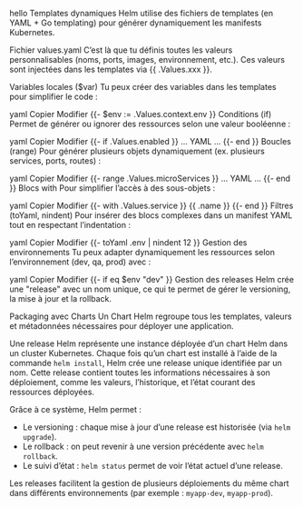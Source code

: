 hello 
Templates dynamiques
Helm utilise des fichiers de templates (en YAML + Go templating) pour générer dynamiquement les manifests Kubernetes.

Fichier values.yaml
C’est là que tu définis toutes les valeurs personnalisables (noms, ports, images, environnement, etc.).
Ces valeurs sont injectées dans les templates via {{ .Values.xxx }}.

Variables locales ($var)
Tu peux créer des variables dans les templates pour simplifier le code :

yaml
Copier
Modifier
{{- $env := .Values.context.env }}
Conditions (if)
Permet de générer ou ignorer des ressources selon une valeur booléenne :

yaml
Copier
Modifier
{{- if .Values.enabled }}
  ... YAML ...
{{- end }}
Boucles (range)
Pour générer plusieurs objets dynamiquement (ex. plusieurs services, ports, routes) :

yaml
Copier
Modifier
{{- range .Values.microServices }}
  ... YAML ...
{{- end }}
Blocs with
Pour simplifier l’accès à des sous-objets :

yaml
Copier
Modifier
{{- with .Values.service }}
  {{ .name }}
{{- end }}
Filtres (toYaml, nindent)
Pour insérer des blocs complexes dans un manifest YAML tout en respectant l’indentation :

yaml
Copier
Modifier
{{- toYaml .env | nindent 12 }}
Gestion des environnements
Tu peux adapter dynamiquement les ressources selon l’environnement (dev, qa, prod) avec :

yaml
Copier
Modifier
{{- if eq $env "dev" }}
Gestion des releases
Helm crée une "release" avec un nom unique, ce qui te permet de gérer le versioning, la mise à jour et la rollback.

Packaging avec Charts
Un Chart Helm regroupe tous les templates, valeurs et métadonnées nécessaires pour déployer une application.



Une release Helm représente une instance déployée d’un chart Helm dans un cluster Kubernetes. Chaque fois qu’un chart est installé à l’aide de la commande `helm install`, Helm crée une release unique identifiée par un nom. Cette release contient toutes les informations nécessaires à son déploiement, comme les valeurs, l’historique, et l’état courant des ressources déployées.

Grâce à ce système, Helm permet :
- Le versioning : chaque mise à jour d’une release est historisée (via `helm upgrade`).
- Le rollback : on peut revenir à une version précédente avec `helm rollback`.
- Le suivi d’état : `helm status` permet de voir l’état actuel d’une release.

Les releases facilitent la gestion de plusieurs déploiements du même chart dans différents environnements (par exemple : `myapp-dev`, `myapp-prod`).

